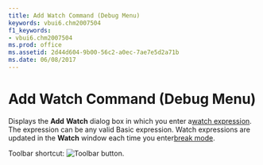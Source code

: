 ```yaml
---
title: Add Watch Command (Debug Menu)
keywords: vbui6.chm2007504
f1_keywords:
- vbui6.chm2007504
ms.prod: office
ms.assetid: 2d44d604-9b00-56c2-a0ec-7ae7e5d2a71b
ms.date: 06/08/2017
---
```



# Add Watch Command (Debug Menu)

Displays the  **Add** **Watch** dialog box in which you enter a[watch expression](vbe-glossary.md). The expression can be any valid Basic expression. Watch expressions are updated in the  **Watch** window each time you enter[break mode](vbe-glossary.md).

Toolbar shortcut: 
![Toolbar button](images/tbr_addw_ZA01201668.gif).

